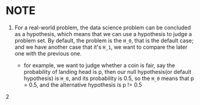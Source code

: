 NOTE
====

1. For a real-world problem, the data science problem can be concluded as a hypothesis, which means that we can use a hypothesis to judge a problem set. By default, the problem is the `H_0`, that is the default case; and we have another case that it's `H_1`, we want to compare the later one with the previous one.

    * for example, we want to judge whether a coin is fair, say the probability of landing head is p, then our null hypothesis(or default hypothesis) is `H_0`, and its probability is 0.5, so the `H_0` means that p = 0.5, and the alternative hypothesis is p != 0.5

2
